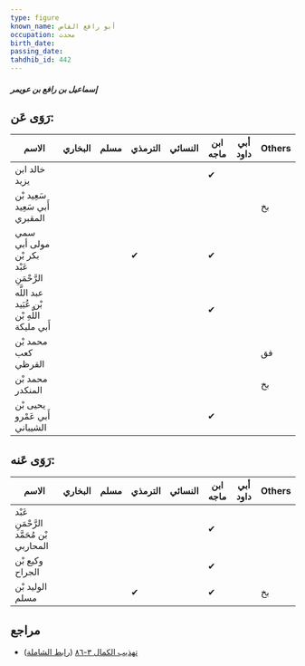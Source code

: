 ```yaml
---
type: figure
known_name: أبو رافع القاص
occupation: محدث
birth_date:
passing_date:
tahdhib_id: 442
---
```

##### إسماعيل بن رافع بن عويمر

## رَوَى عَن:
| الاسم                                        | البخاري | مسلم | الترمذي | النسائي | ابن ماجه | أبي داود | Others |
| -------------------------------------------- | ------- | ---- | ------- | ------- | -------- | -------- | ------ |
| خالد ابن يزيد                                |         |      |         |         | ✔        |          |        |
| سَعِيد بْن أَبي سَعِيد المقبري               |         |      |         |         |          |          | بخ     |
| سمي مولى أبي بكر بْن عَبْد الرَّحْمَنِ       |         |      | ✔       |         | ✔        |          |        |
| عبد اللَّه بْن عُبَيد اللَّهِ بْن أَبي مليكة |         |      |         |         | ✔        |          |        |
| محمد بْن كعب القرظي                          |         |      |         |         |          |          | فق     |
| محمد بْن المنكدر                             |         |      |         |         |          |          | بخ     |
| يحيى بْن أَبي عَمْرو الشيباني                |         |      |         |         | ✔        |          |        |
## رَوَى عَنه:
| الاسم                                   | البخاري | مسلم | الترمذي | النسائي | ابن ماجه | أبي داود | Others |
| --------------------------------------- | ------- | ---- | ------- | ------- | -------- | -------- | ------ |
| عَبْد الرَّحْمَنِ بْن مُحَمَّد المحاربي |         |      |         |         | ✔        |          |        |
| وكيع بْن الجراح                         |         |      |         |         | ✔        |          |        |
| الوليد بْن مسلم                         |         |      | ✔       |         | ✔        |          | بخ     |
## مراجع
- [تهذيب الكمال ٣-٨٦](obsidian://open?vault=Tahdhib-al-Kamal&file=Figures/٤٤٢-إسماعيل%20بن%20رافع%20بن%20عويمر) ([رابط الشاملة](https://shamela.ws/book/3722/1100))
